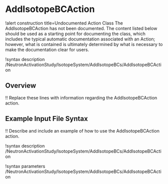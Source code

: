 # AddIsotopeBCAction

!alert construction title=Undocumented Action Class
The AddIsotopeBCAction has not been documented. The content listed below should be used as a starting point for
documenting the class, which includes the typical automatic documentation associated with an Action;
however, what is contained is ultimately determined by what is necessary to make the documentation
clear for users.

!syntax description /NeutronActivationStudy/IsotopeSystem/AddIsotopeBCs/AddIsotopeBCAction

## Overview

!! Replace these lines with information regarding the AddIsotopeBCAction action.

## Example Input File Syntax

!! Describe and include an example of how to use the AddIsotopeBCAction action.

!syntax description /NeutronActivationStudy/IsotopeSystem/AddIsotopeBCs/AddIsotopeBCAction

!syntax parameters /NeutronActivationStudy/IsotopeSystem/AddIsotopeBCs/AddIsotopeBCAction
